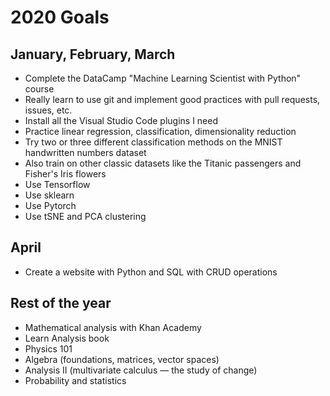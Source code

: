 # 2020 Goals

## January, February, March

- Complete the DataCamp "Machine Learning Scientist with Python" course
- Really learn to use git and implement good practices with pull requests, issues, etc.
- Install all the Visual Studio Code plugins I need
- Practice linear regression, classification, dimensionality reduction
- Try two or three different classification methods on the MNIST handwritten numbers dataset
- Also train on other classic datasets like the Titanic passengers and Fisher's Iris flowers
- Use Tensorflow
- Use sklearn
- Use Pytorch
- Use tSNE and PCA clustering

## April

- Create a website with Python and SQL with CRUD operations

## Rest of the year

- Mathematical analysis with Khan Academy
- Learn Analysis book
- Physics 101
- Algebra (foundations, matrices, vector spaces)
- Analysis II (multivariate calculus — the study of change)
- Probability and statistics

